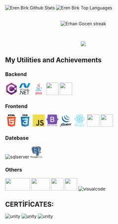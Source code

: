  <div>

<img alt="Eren Birk Github Stats" src="https://github-readme-stats.vercel.app/api?username=erhangocen&show_icons=true&count_private=true&theme=react&hide_border=true&bg_color=0D1117" width="490" />

  <img alt="Eren Birk Top Languages" src="https://github-readme-stats.vercel.app/api/top-langs/?username=erhangocen&langs_count=8&count_private=true&layout=compact&theme=react&hide_border=true&bg_color=0D1117" />
    
</div>
<br/>
<br/>
<div align="center">
<img title="🔥 Get streak stats for your profile at git.io/streak-stats" alt="Erhan Gocen streak" src="https://github-readme-streak-stats.herokuapp.com/?user=erhangocen&theme=black-ice&hide_border=true&stroke=0000&background=060A0CD0"/>
</div>
<br/>
<br/> 
           
<p align="center">
  <img src="https://activity-graph.herokuapp.com/graph?username=erhangocen&theme=react-dark" width="635" /> 
</p>
    
## My Utilities and Achievements
 
  ### Backend
  <p align="left">
  <img src="https://raw.githubusercontent.com/devicons/devicon/master/icons//csharp/csharp-original.svg" width="40" height="40" />
  <img src="https://raw.githubusercontent.com/devicons/devicon/master/icons/dot-net/dot-net-original-wordmark.svg" width="40" height="40" />
  <img src="https://raw.githubusercontent.com/devicons/devicon/master/icons/java/java-original-wordmark.svg" width="40" height="40" />
  <img src="https://cdn.jsdelivr.net/gh/devicons/devicon/icons/python/python-original.svg" width="40" height="40"/>
  <img src="https://cdn.jsdelivr.net/gh/devicons/devicon/icons/flutter/flutter-original.svg" width="40" height="40"/>
  </p>
     
  ### Frontend
  <p align="left">
  <img src="https://raw.githubusercontent.com/devicons/devicon/master/icons/html5/html5-original-wordmark.svg" width="40" height="40" />
  <img src="https://raw.githubusercontent.com/devicons/devicon/master/icons/css3/css3-original-wordmark.svg" width="40" height="40" />
  <img src="https://raw.githubusercontent.com/devicons/devicon/master/icons/javascript/javascript-original.svg" width="40" height="40" />
  <img src="https://raw.githubusercontent.com/devicons/devicon/master/icons/bootstrap/bootstrap-plain-wordmark.svg" alt="bootstrap" width="40" height="40"/>
  <img src="https://raw.githubusercontent.com/devicons/devicon/master/icons/jquery/jquery-original-wordmark.svg" width="40" height="40" />
  <img src="https://raw.githubusercontent.com/devicons/devicon/master/icons/react/react-original-wordmark.svg" width="40" height="40" />
  <img src="https://icongr.am/devicon/angularjs-original.svg?size=128&color=currentColor" width="40" height="40"/>
  <img src="https://cdn.jsdelivr.net/gh/devicons/devicon/icons/figma/figma-original.svg" width="40" height="40"/>
  
 </p>
  
  ### Datebase
  <p align="left">
  <img src="https://upload.wikimedia.org/wikipedia/de/thumb/8/8c/Microsoft_SQL_Server_Logo.svg/2000px-Microsoft_SQL_Server_Logo.svg.png" alt="sqlserver" width="40" height="40"/>
  <img src="https://raw.githubusercontent.com/devicons/devicon/master/icons/postgresql/postgresql-original-wordmark.svg" alt="postgresql" width="40" height="40"/>
 </p>
 
  
  ### Others
   <p align="left">
  <img src="https://cdn.jsdelivr.net/gh/devicons/devicon/icons/arduino/arduino-original.svg" width="80" height="40"/>
  <img src="https://www.docker.com/sites/default/files/d8/2019-07/vertical-logo-monochromatic.png" width="60" height="40" /> 
    <img src="https://ih1.redbubble.net/image.373803469.4778/pp,840x830-pad,1000x1000,f8f8f8.u2.jpg" width="40" height="40" />
  <img src="https://pbs.twimg.com/profile_images/1206618215767584769/zl48EuhC_400x400.jpg" width="40" height="40" />
  <img src="https://user-images.githubusercontent.com/59020581/117362577-18555280-aec4-11eb-94ef-401c9f28eb38.png" alt="visualcode" width="40" height="40"/>
</p>
 
<p><h2>CERTİFİCATES:</h2></p>
<p>
<img src="https://raw.githubusercontent.com/erhangocen/erhangocen/main/PYTHON.png" alt="unity" width="279" height="175"/>
<img src="https://github.com/erhangocen/erhangocen/blob/main/JAVASCR%C4%B0PT.png?raw=true" alt="unity" width="279" height="175"/>
  <img src="https://github.com/erhangocen/erhangocen/blob/main/CSS.png?raw=true" alt="unity" width="279" height="175"/>
</p>
 
 
